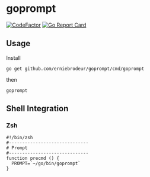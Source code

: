 # goprompt

[![CodeFactor](https://www.codefactor.io/repository/github/erniebrodeur/goprompt/badge)](https://www.codefactor.io/repository/github/erniebrodeur/goprompt)
[![Go Report Card](https://goreportcard.com/badge/github.com/erniebrodeur/goprompt)](https://goreportcard.com/report/github.com/erniebrodeur/goprompt)

## Usage

Install

    go get github.com/erniebrodeur/goprompt/cmd/goprompt

then

    goprompt

## Shell Integration

### Zsh

```
#!/bin/zsh
#------------------------------
# Prompt
#------------------------------
function precmd () {
  PROMPT=`~/go/bin/goprompt`
}
```

